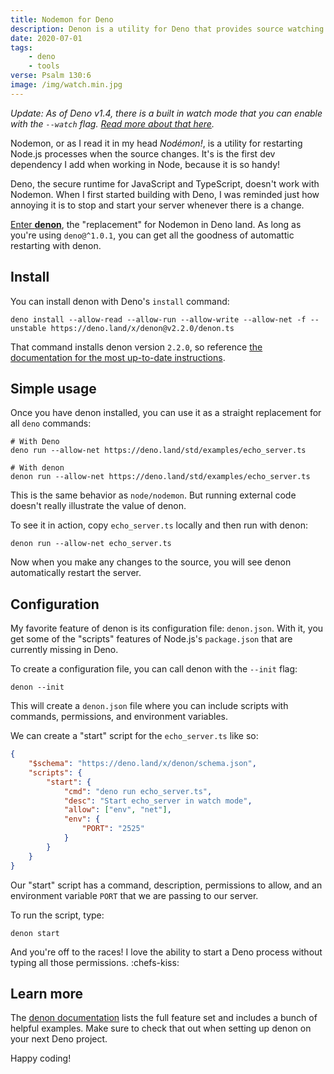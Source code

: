 ```yaml
---
title: Nodemon for Deno
description: Denon is a utility for Deno that provides source watching and process restarting just like Nodemon
date: 2020-07-01
tags:
    - deno
    - tools
verse: Psalm 130:6
image: /img/watch.min.jpg
---
```


_Update: As of Deno v1.4, there is a built in watch mode that you can enable with the `--watch` flag. [Read more about that here](https://deno.land/posts/v1.4#codedeno-run---watchcode)._

Nodemon, or as I read it in my head _Nodémon!_, is a utility for restarting Node.js processes when the source changes. It's is the first dev dependency I add when working in Node, because it is so handy!

Deno, the secure runtime for JavaScript and TypeScript, doesn't work with Nodemon. When I first started building with Deno, I was reminded just how annoying it is to stop and start your server whenever there is a change.

[Enter **denon**](https://deno.land/x/denon), the "replacement" for Nodemon in Deno land. As long as you're using `deno@^1.0.1`, you can get all the goodness of automattic restarting with denon.

## Install

You can install denon with Deno's `install` command:

```shell
deno install --allow-read --allow-run --allow-write --allow-net -f --unstable https://deno.land/x/denon@v2.2.0/denon.ts
```

That command installs denon version `2.2.0`, so reference [the documentation for the most up-to-date instructions](https://deno.land/x/denon#install).

## Simple usage

Once you have denon installed, you can use it as a straight replacement for all `deno` commands:

```shell
# With Deno
deno run --allow-net https://deno.land/std/examples/echo_server.ts

# With denon
denon run --allow-net https://deno.land/std/examples/echo_server.ts
```

This is the same behavior as `node/nodemon`. But running external code doesn't really illustrate the value of denon.

To see it in action, copy `echo_server.ts` locally and then run with denon:

```shell
denon run --allow-net echo_server.ts
```

Now when you make any changes to the source, you will see denon automatically restart the server.

## Configuration

My favorite feature of denon is its configuration file: `denon.json`. With it, you get some of the "scripts" features of Node.js's `package.json` that are currently missing in Deno.

To create a configuration file, you can call denon with the `--init` flag:

```shell
denon --init
```

This will create a `denon.json` file where you can include scripts with commands, permissions, and environment variables.

We can create a "start" script for the `echo_server.ts` like so:

```json
{
    "$schema": "https://deno.land/x/denon/schema.json",
    "scripts": {
        "start": {
            "cmd": "deno run echo_server.ts",
            "desc": "Start echo_server in watch mode",
            "allow": ["env", "net"],
            "env": {
                "PORT": "2525"
            }
        }
    }
}
```

Our "start" script has a command, description, permissions to allow, and an environment variable `PORT` that we are passing to our server.

To run the script, type:

```shell
denon start
```

And you're off to the races! I love the ability to start a Deno process without typing all those permissions. :chefs-kiss:

## Learn more

The [denon documentation](https://deno.land/x/denon) lists the full feature set and includes a bunch of helpful examples. Make sure to check that out when setting up denon on your next Deno project.

Happy coding!
